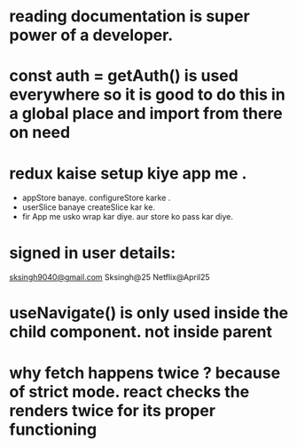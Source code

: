 # reading documentation is super power of a developer.
# const auth = getAuth() is used everywhere so it is good to do this in a global place and import from there on need
# redux kaise setup kiye app me . 
- appStore banaye. configureStore karke . 
- userSlice banaye  createSlice kar ke.
- fir App me usko wrap kar diye. aur store ko pass kar diye.

# signed in user details: 
sksingh9040@gmail.com
Sksingh@25
Netflix@April25  

# useNavigate() is only used inside the child component. not inside parent

# why fetch happens twice ? because of strict mode. react checks the renders twice for its proper functioning